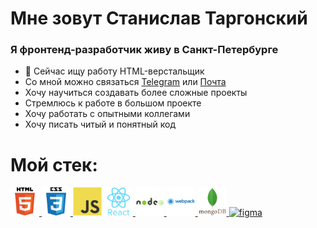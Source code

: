 # Мне зовут Станислав Таргонский
### Я фронтенд-разработчик живу в Санкт-Петербурге

- 🏐 Сейчас ищу работу HTML-верстальщик
- Со мной можно связаться  [Telegram](https://t.me/starys) или [Почта](stas.1.86@mail.ru)
-  Хочу научиться создавать более сложные проекты
-  Стремлюсь к работе в большом проекте
-  Хочу работать с опытными коллегами
-  Хочу писать читый и понятный код


  # Мой стек:
  <p align="left"> <a href="https://www.w3.org/html/" target="_blank"> <img src="https://raw.githubusercontent.com/devicons/devicon/master/icons/html5/html5-original-wordmark.svg" alt="html5" title="html5" width="46" height="46"/> </a> 
<a href="https://www.w3schools.com/css/" target="_blank"> <img src="https://raw.githubusercontent.com/devicons/devicon/master/icons/css3/css3-original-wordmark.svg" alt="css3" title="css3" width="46" height="46"/> </a> 
<a href="https://developer.mozilla.org/en-US/docs/Web/JavaScript" target="_blank"> <img src="https://raw.githubusercontent.com/devicons/devicon/master/icons/javascript/javascript-original.svg" alt="javascript" title="javascript" width="46" height="46"/></a>
<a href="https://reactjs.org/" target="_blank"> <img src="https://raw.githubusercontent.com/devicons/devicon/master/icons/react/react-original-wordmark.svg" alt="react" title="react" width="46" height="46"/> </a>
<a href="https://nodejs.org" target="_blank"> <img src="https://raw.githubusercontent.com/devicons/devicon/master/icons/nodejs/nodejs-original-wordmark.svg" alt="nodejs" title="nodejs" width="46" height="46"/> </a>
<a href="https://webpack.js.org" target="_blank"> <img src="https://raw.githubusercontent.com/devicons/devicon/d00d0969292a6569d45b06d3f350f463a0107b0d/icons/webpack/webpack-original-wordmark.svg" alt="webpack" width="46" height="46"/> </a> <a href="https://www.mongodb.com/" target="_blank"> <img src="https://raw.githubusercontent.com/devicons/devicon/master/icons/mongodb/mongodb-original-wordmark.svg" alt="mongodb" width="46" height="46"/> </a>
<a href="https://www.figma.com/" target="_blank"> <img src="https://www.vectorlogo.zone/logos/figma/figma-icon.svg" alt="figma" title="figma" width="46" height="46"/> </a> 





